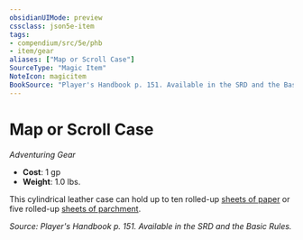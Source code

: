 ```yaml
---
obsidianUIMode: preview
cssclass: json5e-item
tags:
- compendium/src/5e/phb
- item/gear
aliases: ["Map or Scroll Case"]
SourceType: "Magic Item"
NoteIcon: magicitem
BookSource: "Player's Handbook p. 151. Available in the SRD and the Basic Rules."
---
```

# Map or Scroll Case
*Adventuring Gear*  

- **Cost**: 1 gp
- **Weight**: 1.0 lbs.

This cylindrical leather case can hold up to ten rolled-up [sheets of paper](/2-Mechanics/CLI/items/paper-one-sheet.md) or five rolled-up [sheets of parchment](/2-Mechanics/CLI/items/parchment-one-sheet.md).

*Source: Player's Handbook p. 151. Available in the SRD and the Basic Rules.*